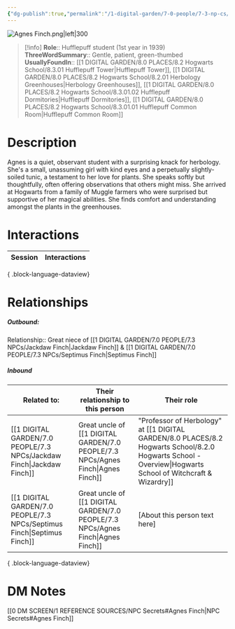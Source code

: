 ```yaml
---
{"dg-publish":true,"permalink":"/1-digital-garden/7-0-people/7-3-np-cs/agnes-finch/","tags":["#person","hogwarts","student","hufflepuff","slug-club"]}
---
```


![Agnes Finch.png|left|300](/img/user/1%20DIGITAL%20GARDEN/7.0%20PEOPLE/7.3%20NPCs/Headshots/Agnes%20Finch.png)
>[!info]
>**Role**:: Hufflepuff student (1st year in 1939)
>**ThreeWordSummary**:: Gentle, patient, green-thumbed
>**UsuallyFoundIn**:: [[1 DIGITAL GARDEN/8.0 PLACES/8.2 Hogwarts School/8.3.01 Hufflepuff Tower\|Hufflepuff Tower]], [[1 DIGITAL GARDEN/8.0 PLACES/8.2 Hogwarts School/8.2.01 Herbology Greenhouses\|Herbology Greenhouses]], [[1 DIGITAL GARDEN/8.0 PLACES/8.2 Hogwarts School/8.3.01.02 Hufflepuff Dormitories\|Hufflepuff Dormitories]], [[1 DIGITAL GARDEN/8.0 PLACES/8.2 Hogwarts School/8.3.01.01 Hufflepuff Common Room\|Hufflepuff Common Room]]

# Description

Agnes is a quiet, observant student with a surprising knack for herbology. She's a small, unassuming girl with kind eyes and a perpetually slightly-soiled tunic, a testament to her love for plants. She speaks softly but thoughtfully, often offering observations that others might miss. She arrived at Hogwarts from a family of Muggle farmers who were surprised but supportive of her magical abilities. She finds comfort and understanding amongst the plants in the greenhouses.

# Interactions

| Session | Interactions |
| ------- | ------------ |

{ .block-language-dataview}

# Relationships
##### Outbound:
Relationship:: Great niece of [[1 DIGITAL GARDEN/7.0 PEOPLE/7.3 NPCs/Jackdaw Finch\|Jackdaw Finch]] & [[1 DIGITAL GARDEN/7.0 PEOPLE/7.3 NPCs/Septimus Finch\|Septimus Finch]]

##### Inbound
| Related to:                                                                | Their relationship to this person | Their role                                                                                                 |
| -------------------------------------------------------------------------- | --------------------------------- | ---------------------------------------------------------------------------------------------------------- |
| [[1 DIGITAL GARDEN/7.0 PEOPLE/7.3 NPCs/Jackdaw Finch\|Jackdaw Finch]]   | Great uncle of [[1 DIGITAL GARDEN/7.0 PEOPLE/7.3 NPCs/Agnes Finch\|Agnes Finch]]    | "Professor of Herbology" at [[1 DIGITAL GARDEN/8.0 PLACES/8.2 Hogwarts School/8.2.0 Hogwarts School - Overview\|Hogwarts School of Witchcraft & Wizardry]] |
| [[1 DIGITAL GARDEN/7.0 PEOPLE/7.3 NPCs/Septimus Finch\|Septimus Finch]] | Great uncle of [[1 DIGITAL GARDEN/7.0 PEOPLE/7.3 NPCs/Agnes Finch\|Agnes Finch]]    | [About this person text here]                                                                              |

{ .block-language-dataview}





# DM Notes
[[0 DM SCREEN/1 REFERENCE SOURCES/NPC Secrets#Agnes Finch\|NPC Secrets#Agnes Finch]]